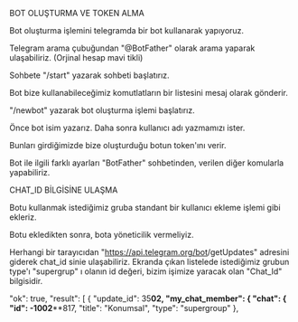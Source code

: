 BOT OLUŞTURMA VE TOKEN ALMA

Bot oluşturma işlemini telegramda bir bot kullanarak yapıyoruz.

Telegram arama çubuğundan "@BotFather" olarak arama yaparak ulaşabiliriz.
(Orjinal hesap mavi tikli)

Sohbete "/start" yazarak sohbeti başlatırız.

Bot bize kullanabileceğimiz komutlatların bir listesini mesaj olarak gönderir.

"/newbot" yazarak bot oluşturma işlemi başlatırız.

Önce bot isim yazarız. Daha sonra kullanıcı adı yazmamızı ister.

Bunları girdiğimizde bize oluşturduğu botun token'ını verir.

Bot ile ilgili farklı ayarları "BotFather" sohbetinden, verilen diğer komularla yapabiliriz.

CHAT_ID BİLGİSİNE ULAŞMA

Botu kullanmak istediğimiz gruba standant bir kullanıcı ekleme işlemi gibi ekleriz.

Botu ekledikten sonra, bota yöneticilik vermeliyiz.

Herhangi bir tarayıcıdan "https://api.telegram.org/bot<BotToken>/getUpdates" adresini giderek chat_id sinie ulaşabiliriz.
Ekranda çıkan listelede istediğimiz grubun type'ı "supergrup" ı olanın id değeri, bizim işimize yaracak olan "Chat_Id" bilgisidir. 

"ok": true,
"result": [
{
"update_id": 35****02,
"my_chat_member": {
"chat": {
"id": -1002******817,
"title": "Konumsal",
"type": "supergroup"
},